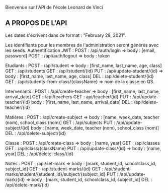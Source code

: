 Bienvenue sur l'API de l'école Leonard de Vinci

## A PROPOS DE L'API

Les dates s'écrivent dans ce format : "February 28, 2021".

Les identifiants pour les membres de l'administration seront générés
avec les seeds.
Authentification JWT :
    POST : /api/auth/login => body : [email, password]
    POST : /api/auth/logout => body : token

Etudiants : 
    POST : /api/student => body : [first_name, last_name, age, class]
    GET : /api/students
    GET : /api/student/{id}
    PUT : /api/update-student/{id} => body : [first_name, last_name, age, class]
    DEL : /api/delete-student/{id}
    GET : /api/students-from-class/{className} => nom de la classe en QS.

Intervenants :
    POST : /api/create-teacher => body : [first_name, last_name, arrival_date]
    GET : /api/teachers
    GET : api/teacher/{id}
    PUT : /api/update-teacher/{id} body : [first_name, last_name, arrival_date]
    DEL : /api/delete-teacher/{id}

Matières :
    POST : /api/create-subject => body : [name, week_date, teacher (nom), school_class (nom)]
    GET : /api/subjects
    PUT : /api/update-subject/{id} body : [name, week_date, teacher (nom), school_class (nom)]
    DEL : /api/delete-subject/{id}

Classe :
    POST : /api/create-class => body : [name, year]
    GET : /api/classes
    GET : /api/class/{className}
    PUT : /api/update-class/{id} => body : [name, year]
    DEL : /api/delete-class/{id}

Notes :
    POST : /api/set-mark => body : [mark, student_id, schoolclass_id, subject_id]
    GET : /api/student-marks/{id}
    GET : /api/student-marks/student/{student_id}/subject/{subject_id}
    PUT : /api/update-mark/{id} => body : [mark, student_id, schoolclass_id, subject_id]
    DEL : /api/delete-mark/{id}

